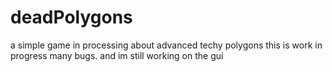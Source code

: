 # deadPolygons
a simple game in processing about advanced techy polygons
this is work in progress many bugs. and im still working on the gui
